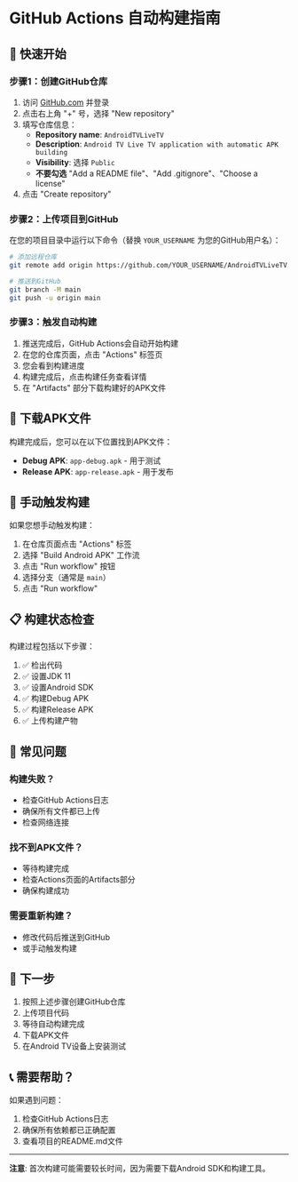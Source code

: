 # GitHub Actions 自动构建指南

## 🚀 快速开始

### 步骤1：创建GitHub仓库

1. 访问 [GitHub.com](https://github.com) 并登录
2. 点击右上角 "+" 号，选择 "New repository"
3. 填写仓库信息：
   - **Repository name**: `AndroidTVLiveTV`
   - **Description**: `Android TV Live TV application with automatic APK building`
   - **Visibility**: 选择 `Public`
   - **不要勾选** "Add a README file"、"Add .gitignore"、"Choose a license"
4. 点击 "Create repository"

### 步骤2：上传项目到GitHub

在您的项目目录中运行以下命令（替换 `YOUR_USERNAME` 为您的GitHub用户名）：

```bash
# 添加远程仓库
git remote add origin https://github.com/YOUR_USERNAME/AndroidTVLiveTV.git

# 推送到GitHub
git branch -M main
git push -u origin main
```

### 步骤3：触发自动构建

1. 推送完成后，GitHub Actions会自动开始构建
2. 在您的仓库页面，点击 "Actions" 标签页
3. 您会看到构建进度
4. 构建完成后，点击构建任务查看详情
5. 在 "Artifacts" 部分下载构建好的APK文件

## 📱 下载APK文件

构建完成后，您可以在以下位置找到APK文件：

- **Debug APK**: `app-debug.apk` - 用于测试
- **Release APK**: `app-release.apk` - 用于发布

## 🔧 手动触发构建

如果您想手动触发构建：

1. 在仓库页面点击 "Actions" 标签
2. 选择 "Build Android APK" 工作流
3. 点击 "Run workflow" 按钮
4. 选择分支（通常是 `main`）
5. 点击 "Run workflow"

## 📋 构建状态检查

构建过程包括以下步骤：

1. ✅ 检出代码
2. ✅ 设置JDK 11
3. ✅ 设置Android SDK
4. ✅ 构建Debug APK
5. ✅ 构建Release APK
6. ✅ 上传构建产物

## 🚨 常见问题

### 构建失败？
- 检查GitHub Actions日志
- 确保所有文件都已上传
- 检查网络连接

### 找不到APK文件？
- 等待构建完成
- 检查Actions页面的Artifacts部分
- 确保构建成功

### 需要重新构建？
- 修改代码后推送到GitHub
- 或手动触发构建

## 🎯 下一步

1. 按照上述步骤创建GitHub仓库
2. 上传项目代码
3. 等待自动构建完成
4. 下载APK文件
5. 在Android TV设备上安装测试

## 📞 需要帮助？

如果遇到问题：
1. 检查GitHub Actions日志
2. 确保所有依赖都已正确配置
3. 查看项目的README.md文件

---

**注意**: 首次构建可能需要较长时间，因为需要下载Android SDK和构建工具。
